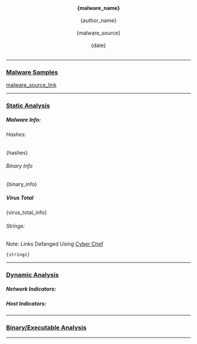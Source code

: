 <center><b>{malware_name}</b></center> <br>
<center>{author_name}</center>           <br>
<center>{malware_source}</center>                   <br>
<center>{date}</center>           <br>

---

### <u>Malware Samples</u>

[malware_source_link]({malware_source_link})
<br>

---

### <u>Static Analysis</u>

##### Malware Info:

###### Hashes:

{hashes}

###### Binary Info

{binary_info}

##### Virus Total

{virus_total_info}

###### Strings:

Note: Links Defanged Using [Cyber Chef](https://gchq.github.io/CyberChef/)

```
{strings}
```

---

### <u>Dynamic Analysis</u>

##### Network Indicators:

##### Host Indicators:

---

### <u>Binary/Executable Analysis</u>

--- 
